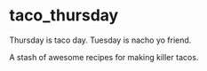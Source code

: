taco_thursday
=============

Thursday is taco day. Tuesday is nacho yo friend.

A stash of awesome recipes for making killer tacos.
